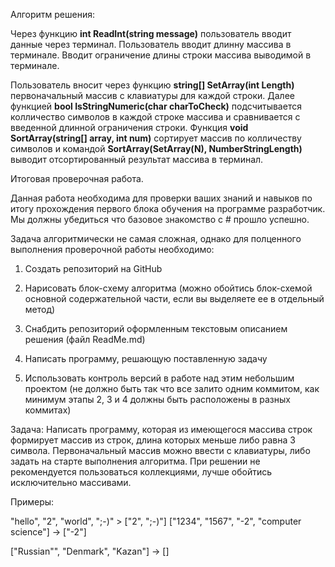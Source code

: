 Алгоритм решения:

Через функцию **int ReadInt(string message)** пользователь вводит данные через терминал.
Пользователь вводит длинну массива в терминале.
Вводит ограничение длины строки массива выводимой в терминале.

Пользователь вносит через функцию **string[] SetArray(int Length)** первоначальный массив с клавиатуры для каждой строки.
Далее функцией **bool IsStringNumeric(char charToCheck)** подсчитывается колличество символов в каждой строке массива и сравнивается с введенной длинной ограничения строки.
Функция **void SortArray(string[] array, int num)** сортирует массив по колличеству символов и командой **SortArray(SetArray(N), NumberStringLength)** выводит отсортированный результат массива в терминал.

Итоговая проверочная работа.

Данная работа необходима для проверки ваших знаний и навыков по итогу прохождения первого блока обучения
на программе разработчик. Мы должны убедиться что базовое знакомство с # прошло успешно.

Задача алгоритмически не самая сложная, однако для полценного выполнения проверочной работы необходимо:

1. Создать репозиторий на GitHub

2. Нарисовать блок-схему алгоритма (можно обойтись блок-схемой основной содержательной части, если вы
выделяете ее в отдельный метод)

3. Снабдить репозиторий оформленным текстовым описанием решения (файл ReadMe.md)

4. Написать программу, решающую поставленную задачу

5. Использовать контроль версий в работе над этим небольшим проектом (не должно быть так что все залито
одним коммитом, как минимум этапы 2, 3 и 4 должны быть расположены в разных коммитах)

Задача: Написать программу, которая из имеющегося массива строк формирует массив из строк, длина которых
меньше либо равна 3 символа. Первоначальный массив можно ввести с клавиатуры, либо задать на старте
выполнения алгоритма. При решении не рекомендуется пользоваться коллекциями, лучше обойтись
исключительно массивами.

Примеры:

"hello", "2", "world", ";-)" > ["2", ";-)"]
["1234", "1567", "-2", "computer science"] -> ["-2"]

["Russian"", "Denmark", "Kazan"] -> []